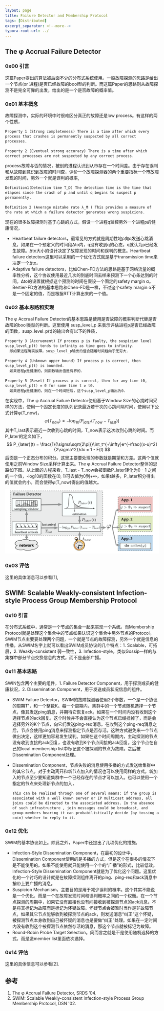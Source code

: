 ```yaml
---
layout: page
title: Failure Detector and Membership Protocol
tags: [Distributed]
excerpt_separator: <!--more-->
typora-root-url: ../
---
```


## The φ Accrual Failure Detector

### 0x00 引言

   这篇Paper提出的算法被后面不少的分布式系统使用。一般故障探测的思路是给出一个节点(or 进程)是否已经故障的bool型的判断。而这篇Paper的思路则从故障探测不是完全可靠的出发，给出的是一个是否故障的概率值。

### 0x01 基本概念

 故障探测中，实际的环境中时很难区分真正的故障还是low process。有这样的两个性质，

```
Property 1 (Strong completeness) There is a time after which every process that crashes is permanently suspected by all correct processes.

Property 2 (Eventual strong accuracy) There is a time after which correct processes are not suspected by any correct process.
```

  process故障与否的情况，被别的进程认识到从市存在一个时间差。由于存在误判和从故障到意识到故障的时间查，评价一个故障探测器的两个重要指标一个市故障发现的时间，另外一个就是误判的概率,

```
Definition1(Detection time T_D) The detection time is the time that elapses since the crash of p and until q begins to suspect p permanently.

Definition 2 (Average mistake rate λ_M ) This provides a measure of the rate at which a failure detector generates wrong suspicions.
```

现在的很多故障探测时基于心跳的方式，假设一个进程q监控另外一个进程p的健康情况，

* Heartbeat failure detectors，最常见的方式就是周期性地p向q发送心跳消息，如果在一个预定义的时间段∆to内，q没有收到q的心态，q就认为p已经发生故障。∆to大小的设计决定了故障发现的时间和误判的概念。Heartbeat failure detectors这里可以采用的一个优化方式就是基于transmission time来决定一个∆to。
* Adaptive failure detectors，比如Chen-FD方法的思路是基于网络流量的概率性分析，这个协议使用最近几次的到底时间去样来预测下一个心条达到的时间。∆to的设置就根据这个预测的时间在假设一个固定的safety margin α。Bertier-FD方法的基本思路和Chen-FD是一样，不过这个safety margin α不是一个固定的值，而是根据RTT计算出来的一个值。

### 0x02 基本思路和实现

  The φ Accrual Failure Detector的基本思路是使用是否故障的概率判断代替是否故障的bool类型的判断。这里使用 susp_level_p 来表示评估进程p是否已经故障的函数，susp_level_p(t)的输出会有以下的性质，

```
Property 3 (Accruement) If process p is faulty, the suspicion level susp_level_p(t) tends to infinity as time goes to infinity.
  即如果进程确实故障，susp_level_p输出的值会随着时间趋向于无穷大.
  
Property 4 (Unknown upper bound) If process p is correct, then susp_level_p(t) is bounded.
  如果进程p是健康的，则函数输出值是有界的.
  
Property 5 (Reset) If process p is correct, then for any time t0, susp_level_p(t) = 0 for some time t ≥ t0.
  如果进程p是健康的，则在一个时间短后，这个susp_level_p输出为0.
```

 在实现中，The φ Accrual Failure Detector使用基于Window Size的心跳时间采样的方法，使用一个固定长度的队列记录最近若干次的心跳间隔时间，使用以下公式计算φ(T_now)，
$$
φ(T_{now}) = -\log_{10}(P_{later}(T_{now}-T_{last}))
$$
其中T_last表示最近一次收到心跳的时间，T_now表示这次收到心跳的时间。而P_later的定义如下，
$$
P_{later}(t) = \frac{1}{\sigma\sqrt{2\pi}}\int_t^{+\infty}e^{-\frac{(x-u)^2}{2\sigma^2}}dx = 1 - F(t)
$$
后面是一个正态分布的积分。这里主要要处理的参数就是期望和方差。这两个值就使用之前Window Size采样计算出来。The φ Accrual Failure Detector整体的思路如下图。从上面的方程来看，T_last - T_now会被函数P_later转化为0 - 1 之间的一个值，-log10的函数在(0, 1)可去值为0到+∞，如果t越多，P_later积分得出的值就会约小，而会使得φ(T_now)得出的值越大。

![phi-detector-arch](/assets/images/phi-detector-arch.png)

### 0x03 评估

这里的具体消息可以参看[1],

## SWIM: Scalable Weakly-consistent Infection-style Process Group Membership Protocol

### 0x10 引言

在分布式系统中，通常是一个节点的集合一起来实现一个系统。而Membership Protocol就是处理这个集合中的节点如果认识这个集合中另外节点的Protocol。SWIM节点主要要处理两个问题，一个就是节点的故障探测，另外一个就是信息的传播。从SWIM名字上就可以看出SWIM成员协议的几个特点：1. Scalable，可拓展，2. Weakly-consistent 弱一致性，3. Infection-style，类似Gossip一样的与集群中部分节点交换信息的方式，而不是全部广播。

### 0x11 基本思路

SWIN包含两个主要的组件，1. Failure Detector Component，用于探测成员的健康状况，2. Dissemination Component，用于发送成员状况信息的组件。

* SWIM Failure Detector，SWIM的故障探测器使用2个参数，一个是一个协议的周期T'，和一个整数K。每一个周期内，集群中的一个节点随机选择一个节点，像其发送ping消息，并期待它恢复ack。如果在一个时间内没有收到这个选择节点的ack回复。这个时候并不会直接认为这个节点已经挂掉了，而是会选择另外的K个节点，向它们发送ping-req消息。在收到这个ping-req消息之后，节点会使用ping消息来探测指定节点是否存活。这种方式避免来一个节点做出决定，这样更加容易发生误判。如果在这个时间周期内，主动探测的节点没有收到直接的ack回复，也没有收到K个节点间接的ack回复，这个节点在自己的local membership list中标记这个被探测的节点为故障。之后被Dissemination Component处理。

* Dissemination Component，节点失败的消息使用多播的方式发送给集群中的其它节点。对于主动离开和新节点加入的情况也可以使用同样的方式。新加入的节点至少要知道集群中一个已经存在的节点才可以加入。也可以使用一个指定的节点来处理新节点的加入，

  ```
  This can be realized through one of several means: if the group is associated with a well known server or IP multicast address, all joins could be directed to the associated address. In the absence of such infrastructure , join messages could be broadcast, and group members hearing it can probabilistically decide (by tossing a coin) whether to reply to it. 
  ```

### 0x12 优化

  SWIM的基本协议如上。除此之外，Paper中还提出了几项优化的措施，

* Infection-Style Dissemination Component，在最初的设计中，Dissemination Component使用的是多播的方式，但是这个在很多的情况下是不能使用的。如果不能使用就只能使用一个个的“广播”的形式，比较低效。Infection-Style Dissemination Component就是为了优化这个问题。这里优化的一个讨巧的设计就是在故障探测组件离开的ping、ping-req和ack消息中捎带上要广播的消息。
* Suspicion Mechanism，主要目的是用于减少误判的概率。这个其实不能说是一个优化，而是一个在故障发现时间和误判概率之间的一个权衡。在一个节点探测的周期中，如果它没有直接也没有间接收到被探测节点的ack消息，不是将其标记为故障而是标记为怀疑故障。怀疑节点会被暂时当作是非故障节点，如果其它节点能够收到被探测节点的ack，则发送消息“纠正”这个怀疑，被探测节点本身收到自己被怀疑的消息也是要做“纠正”处理。如果在一定时间内没有收到这个被探测节点依然存活的消息，那这个节点就被标记为故障。
* Round-Robin Probe Target Selection。简而言之就是不是使用随机选择的方式，而是造member list里面依次选择。

### 0x14 评估

  这里的具体信息可以参看[2].

## 参考

1. The φ Accrual Failure Detector, SRDS ’04.
2. SWIM: Scalable Weakly-consistent Infection-style Process Group Membership Protocol, DSN '02.

